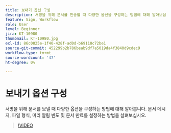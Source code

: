 ```yaml
---
title: 보내기 옵션 구성
description: 서명을 위해 문서를 전송할 때 다양한 옵션을 구성하는 방법에 대해 알아보십시오
feature: Sign, Workflow
role: User
level: Beginner
jira: KT-10980
thumbnail: KT-10980.jpg
exl-id: 86c0825e-1f40-428f-ad0d-b69118c72be1
source-git-commit: 452299b2b786beab9df7a5019da4f3840d9cdec9
workflow-type: tm+mt
source-wordcount: '47'
ht-degree: 0%

---
```


# 보내기 옵션 구성

서명을 위해 문서를 보낼 때 다양한 옵션을 구성하는 방법에 대해 알아봅니다. 문서 메시지, 파일 형식, 미리 알림 빈도 및 문서 만료를 설정하는 방법을 살펴보십시오.

>[!VIDEO](https://video.tv.adobe.com/v/346675?quality=12&learn=on&hidetitle=true)
